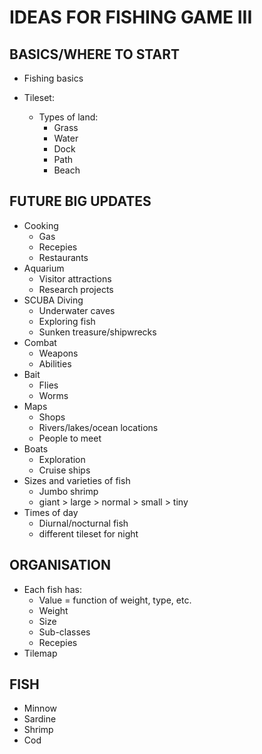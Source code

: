 # IDEAS FOR FISHING GAME III

## BASICS/WHERE TO START
 - Fishing basics

 - Tileset:
    - Types of land:
        - Grass
        - Water
        - Dock
        - Path
        - Beach

## FUTURE BIG UPDATES
- Cooking
    - Gas
    - Recepies
    - Restaurants
- Aquarium
    - Visitor attractions
    - Research projects
- SCUBA Diving
    - Underwater caves
    - Exploring fish
    - Sunken treasure/shipwrecks
- Combat
    - Weapons
    - Abilities
- Bait
    - Flies
    - Worms
- Maps
    - Shops
    - Rivers/lakes/ocean locations
    - People to meet
- Boats
    - Exploration
    - Cruise ships
- Sizes and varieties of fish
    - Jumbo shrimp
    - giant > large > normal > small > tiny
- Times of day
    - Diurnal/nocturnal fish
    - different tileset for night

## ORGANISATION
- Each fish has:
    - Value = function of weight, type, etc.
    - Weight
    - Size
    - Sub-classes
    - Recepies
- Tilemap

## FISH
- Minnow
- Sardine
- Shrimp
- Cod